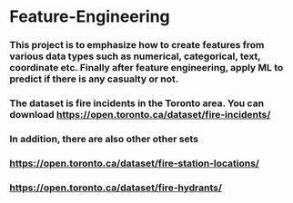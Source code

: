 # Feature-Engineering
### This project is to emphasize how to create features from various data types such as numerical, categorical, text, coordinate etc. Finally after feature engineering, apply ML to predict if there is any casualty or not.
### The dataset is fire incidents in the Toronto area. You can download https://open.toronto.ca/dataset/fire-incidents/
### In addition, there are also other other sets
### https://open.toronto.ca/dataset/fire-station-locations/
### https://open.toronto.ca/dataset/fire-hydrants/
